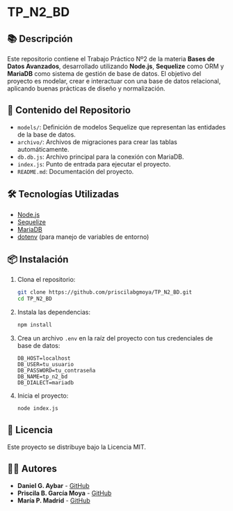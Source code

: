 
# TP\_N2\_BD

## 📚 Descripción

Este repositorio contiene el Trabajo Práctico Nº2 de la materia **Bases de Datos Avanzados**, desarrollado utilizando **Node.js**, **Sequelize** como ORM y **MariaDB** como sistema de gestión de base de datos. El objetivo del proyecto es modelar, crear e interactuar con una base de datos relacional, aplicando buenas prácticas de diseño y normalización.

## 🧩 Contenido del Repositorio

* `models/`: Definición de modelos Sequelize que representan las entidades de la base de datos.
* `archivo/`: Archivos de migraciones para crear las tablas automáticamente.
* `db.db.js`: Archivo principal para la conexión con MariaDB.
* `index.js`: Punto de entrada para ejecutar el proyecto.
* `README.md`: Documentación del proyecto.

## 🛠️ Tecnologías Utilizadas

* [Node.js](https://nodejs.org/)
* [Sequelize](https://sequelize.org/)
* [MariaDB](https://mariadb.org/)
* [dotenv](https://www.npmjs.com/package/dotenv) (para manejo de variables de entorno)

## 📦 Instalación

1. Clona el repositorio:

   ```bash
   git clone https://github.com/priscilabgmoya/TP_N2_BD.git
   cd TP_N2_BD
   ```

2. Instala las dependencias:

   ```bash
   npm install
   ```

3. Crea un archivo `.env` en la raíz del proyecto con tus credenciales de base de datos:

   ```env
   DB_HOST=localhost
   DB_USER=tu_usuario
   DB_PASSWORD=tu_contraseña
   DB_NAME=tp_n2_bd
   DB_DIALECT=mariadb
   ```

3. Inicia el proyecto:

   ```bash
   node index.js
   ```

## 📄 Licencia

Este proyecto se distribuye bajo la Licencia MIT.

## 👩‍💻 Autores

* **Daniel G. Aybar** - [GitHub](https://github.com/daniaybarcode)
* **Priscila B. García Moya** - [GitHub](https://github.com/priscilabgmoya)
* **María P. Madrid** - [GitHub](https://github.com/PAULAMADRID2442)
